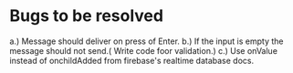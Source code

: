 # Bugs to be resolved

a.) Message should deliver on press of Enter.
b.) If the input is empty the message should not send.( Write code foor validation.)
c.) Use onValue instead of onchildAdded from firebase's realtime database docs.

